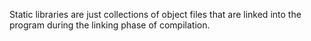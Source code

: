 Static libraries are just collections of object files that are linked into the program during the linking phase of compilation.
